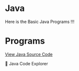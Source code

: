 # Java
Here is the Basic Java Programs !!!

# Programs
[View Java Source Code](https://github.com/username/repo/blob/main/MyProgram.java)

📁 Java Code Explorer

